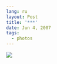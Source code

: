 ```yaml
---
lang: ru
layout: Post
title: '***'
date: Jun 4, 2007
tags:
  - photos
---
```


![](/images/blog/Sapegin-Artem-20D-2007-05-26-343-4344.jpg)
